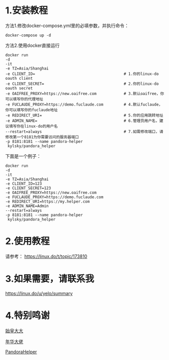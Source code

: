# 1.安装教程


方法1.修改docker-compose.yml里的必填参数，并执行命令：
```
docker-compose up -d 
```

方法2.使用docker直接运行
```
docker run 
-d 
-it 
-e TZ=Asia/Shanghai 
-e CLIENT_ID=                                       # 1.你的linux-do oauth client                       
-e CLIENT_SECRET=                                   # 2.你的linux-do oauth secret
-e OAIFREE_PROXY=https://new.oaifree.com            # 3.默认oaifree，你可以填写你的代理地址
-e FUCLAUDE_PROXY=https://demo.fuclaude.com         # 4.默认fuclaude，你可以填写你的fuclaude地址
-e REDIRECT_URI=                                    # 5.你的应用跳转地址
-e ADMIN_NAME=                                      # 6.管理员用户名，建议填写你在linux-do的用户名
--restart=always                                    # 7.如需修改端口，请修改第一个8181为你需要访问的服务器端口
-p 8181:8181 --name pandora-helper
 kylsky/pandora_helper
```
下面是一个例子：
```
docker run 
-d 
-it 
-e TZ=Asia/Shanghai 
-e CLIENT_ID=123                                                              
-e CLIENT_SECRET=123                               
-e OAIFREE_PROXY=https://new.oaifree.com            
-e FUCLAUDE_PROXY=https://demo.fuclaude.com         
-e REDIRECT_URI=https://my.helper.com                                     
-e ADMIN_NAME=Admin                                 
--restart=always                                    
-p 8181:8181 --name pandora-helper
 kylsky/pandora_helper
```

# 2.使用教程
请参考： https://linux.do/t/topic/173810

# 3.如果需要，请联系我
https://linux.do/u/yelo/summary

# 4.特别鸣谢
[始皇大大](https://linux.do/u/neo/summary)

[年华大佬](https://linux.do/u/linux/summary)

[PandoraHelper](https://github.com/nianhua99/PandoraHelper)
